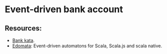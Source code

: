 # Event-driven bank account

## Resources:
* [Bank kata](https://www.codurance.com/katas/bank).
* [Edomata](https://edomata.ir/): Event-driven automatons for Scala, Scala.js and scala native.
